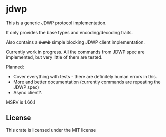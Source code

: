 # jdwp
This is a generic JDWP protocol implementation.

It only provides the base types and encoding/decoding traits.

Also contains a ~~dumb~~ simple blocking JDWP client implementation.

Currently work in progress. All the commands from JDWP spec are implemented, but very little of them are tested.

Planned:
- Cover everything with tests - there are definitely human errors in this.
- More and better documentation (currently commands are repeating the JDWP spec)
- Async client?.

MSRV is 1.66.1

## License
This crate is licensed under the MIT license
